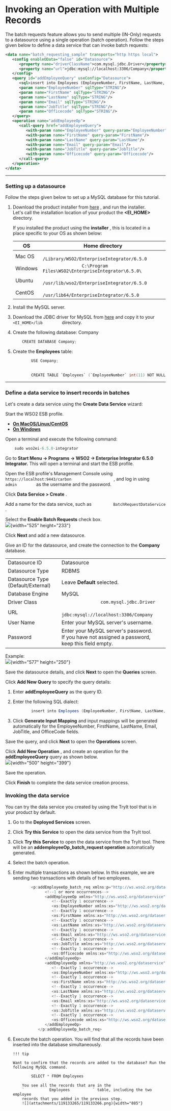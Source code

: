 # Invoking an Operation with Multiple Records

The batch requests feature allows you to send multiple (IN-Only)
requests to a datasource using a single operation (batch operation).
Follow the steps given below to define a data service that can invoke
batch requests:

```xml
<data name="batch_requesting_sample" transports="http https local">
   <config enableOData="false" id="Datasource">
      <property name="driverClassName">com.mysql.jdbc.Driver</property>
      <property name="url">jdbc:mysql://localhost:3306/Company</property>
   </config>
   <query id="addEmployeeQuery" useConfig="Datasource">
      <sql>insert into Employees (EmployeeNumber, FirstName, LastName, Email, JobTitle, OfficeCode) values(:EmployeeNumber,:FirstName,:LastName,:Email,:JobTitle,:Officecode)</sql>
      <param name="EmployeeNumber" sqlType="STRING"/>
      <param name="FirstName" sqlType="STRING"/>
      <param name="LastName" sqlType="STRING"/>
      <param name="Email" sqlType="STRING"/>
      <param name="JobTitle" sqlType="STRING"/>
      <param name="Officecode" sqlType="STRING"/>
   </query>
   <operation name="addEmployeeOp">
      <call-query href="addEmployeeQuery">
         <with-param name="EmployeeNumber" query-param="EmployeeNumber"/>
         <with-param name="FirstName" query-param="FirstName"/>
         <with-param name="LastName" query-param="LastName"/>
         <with-param name="Email" query-param="Email"/>
         <with-param name="JobTitle" query-param="JobTitle"/>
         <with-param name="Officecode" query-param="Officecode"/>
      </call-query>
   </operation>
</data>
```

------------------------------------------------------------------------

### Setting up a datasource

Follow the steps given below to set up a MySQL database for this
tutorial.

1.  Download the product installer from
    [here](http://wso2.com/integration/) , and run the installer.  
    Let's call the installation location of your product the
    **\<EI\_HOME\>** directory.

    If you installed the product using the **installer** , this is
    located in a place specific to your OS as shown below:

    <table style="width:100%;">
    <colgroup>
    <col style="width: 9%" />
    <col style="width: 90%" />
    </colgroup>
    <thead>
    <tr class="header">
    <th>OS</th>
    <th>Home directory</th>
    </tr>
    </thead>
    <tbody>
    <tr class="odd">
    <td>Mac OS</td>
    <td><code>               /Library/WSO2/EnterpriseIntegrator/6.5.0              </code></td>
    </tr>
    <tr class="even">
    <td>Windows</td>
    <td><code>               C:\Program Files\WSO2\EnterpriseIntegrator\6.5.0\              </code></td>
    </tr>
    <tr class="odd">
    <td>Ubuntu</td>
    <td><code>               /usr/lib/wso2/EnterpriseIntegrator/6.5.0              </code></td>
    </tr>
    <tr class="even">
    <td>CentOS</td>
    <td><code>               /usr/lib64/EnterpriseIntegrator/6.5.0              </code></td>
    </tr>
    </tbody>
    </table>

2.  Install the MySQL server.
3.  Download the JDBC driver for MySQL from
    [here](http://dev.mysql.com/downloads/connector/j/) and copy it to
    your `          <EI_HOME>/lib         ` directory.
4.  Create the following database: Company

    ``` java
        CREATE DATABASE Company;
    ```

5.  Create the **Employees** table:

    ``` java
            USE Company;
        
        
            CREATE TABLE `Employees` (`EmployeeNumber` int(11) NOT NULL, `FirstName` varchar(255) NOT NULL, `LastName` varchar(255) DEFAULT NULL, `Email` varchar(255) DEFAULT NULL, `JobTitle` varchar(255) DEFAULT NULL, `OfficeCode` int(11) NOT NULL, PRIMARY KEY (`EmployeeNumber`,`OfficeCode`));
    ```

------------------------------------------------------------------------

### Define a data service to insert records in batches

Let's create a data service using the **Create Data Service** wizard:

Start the WSO2 ESB profile.

-   [**On MacOS/Linux/CentOS**](#d9c7f22ca0cd46d3883cd4bace58b4e6)
-   [**On Windows**](#4fee889428054457bc4769cf2cc08b98)

Open a terminal and execute the following command:

``` java
    sudo wso2ei-6.5.0-integrator
```

Go to **Start Menu -\> Programs -\> WSO2 -\> Enterprise Integrator 6.5.0
Integrator.** This will open a terminal and start the ESB profile.

Open the ESB profile's Management Console using
`                     https://localhost:9443/carbon                   `
, and log in using `          admin         ` as the username and the
password.

Click **Data Service \> Create** .

Add a name for the data service, such as
`          BatchRequestDataService         ` .

Select the **Enable Batch Requests** check box.  
![](attachments/119133265/119133270.png){width="525" height="233"}

Click **Next** and add a new datasource.

Give an ID for the datasource, and create the connection to the
**Company** database.

<table>
<tbody>
<tr class="odd">
<td>Datasource ID</td>
<td>Datasource</td>
</tr>
<tr class="even">
<td>Datasource Type</td>
<td>RDBMS</td>
</tr>
<tr class="odd">
<td>Datasource Type (Default/External)</td>
<td>Leave <strong>Default</strong> selected.</td>
</tr>
<tr class="even">
<td>Database Engine</td>
<td>MySQL</td>
</tr>
<tr class="odd">
<td>Driver Class</td>
<td><code>               com.mysql.jdbc.Driver              </code></td>
</tr>
<tr class="even">
<td>URL</td>
<td><code>               jdbc:mysql://localhost:3306/Company              </code></td>
</tr>
<tr class="odd">
<td>User Name</td>
<td>Enter your MySQL server's username.</td>
</tr>
<tr class="even">
<td>Password</td>
<td>Enter your MySQL server's password.<br />
If you have not assigned a password, keep this field empty.</td>
</tr>
</tbody>
</table>

Example:  
![](attachments/119133265/119133268.png){width="577" height="250"}

Save the datasource details, and click **Next** to open the **Queries**
screen.

Click **Add New Query** to specify the query details:

1.  Enter **addEmployeeQuery** as the query ID.

2.  Enter the following SQL dialect:

    ``` java
            insert into Employees (EmployeeNumber, FirstName, LastName, Email, JobTitle, OfficeCode) values(:EmployeeNumber,:FirstName,:LastName,:Email,:JobTitle,:Officecode)
    ```

3.  Click **Generate Input Mapping** and input mappings will be
    generated automatically for the EmployeeNumber, FirstName, LastName,
    Email, JobTitle, and OfficeCode fields.

Save the query, and click **Next** to open the **Operations** screen.

Click **Add New Operation** , and create an operation for the
**addEmployeeQuery** query as shown below.  
![](attachments/119133265/119133267.png){width="500" height="399"}

Save the operation.

Click **Finish** to complete the data service creation process.

### Invoking the data service

You can try the data service you created by using the TryIt tool that is
in your product by default.

1.  Go to the **Deployed Services** screen.
2.  Click **Try this Service** to open the data service from the TryIt
    tool.
3.  Click **Try this Service** to open the data service from the TryIt
    tool. There will be an **addemployeeOp\_batch\_request operation**
    automatically generated.
4.  Select the batch operation.
5.  Enter multiple transactions as shown below. In this example, we are
    sending two transactions with details of two employees.

    ``` java
            <p:addEmployeeOp_batch_req xmlns:p="http://ws.wso2.org/dataservice">
                  <!--1 or more occurrences-->
                  <addEmployeeOp xmlns="http://ws.wso2.org/dataservice">
                     <!--Exactly 1 occurrence-->
                     <xs:EmployeeNumber xmlns:xs="http://ws.wso2.org/dataservice">1002</xs:EmployeeNumber>
                     <!--Exactly 1 occurrence-->
                     <xs:FirstName xmlns:xs="http://ws.wso2.org/dataservice">John</xs:FirstName>
                     <!--Exactly 1 occurrence-->
                     <xs:LastName xmlns:xs="http://ws.wso2.org/dataservice">Doe</xs:LastName>
                     <!--Exactly 1 occurrence-->
                     <xs:Email xmlns:xs="http://ws.wso2.org/dataservice">johnd@wso2.com</xs:Email>
                     <!--Exactly 1 occurrence-->
                     <xs:JobTitle xmlns:xs="http://ws.wso2.org/dataservice">Consultant</xs:JobTitle>
                     <!--Exactly 1 occurrence-->
                     <xs:Officecode xmlns:xs="http://ws.wso2.org/dataservice">01</xs:Officecode>
                  </addEmployeeOp>
                  <addEmployeeOp xmlns="http://ws.wso2.org/dataservice">
                     <!--Exactly 1 occurrence-->
                     <xs:EmployeeNumber xmlns:xs="http://ws.wso2.org/dataservice">1004</xs:EmployeeNumber>
                     <!--Exactly 1 occurrence-->
                     <xs:FirstName xmlns:xs="http://ws.wso2.org/dataservice">Peter</xs:FirstName>
                     <!--Exactly 1 occurrence-->
                     <xs:LastName xmlns:xs="http://ws.wso2.org/dataservice">Parker</xs:LastName>
                     <!--Exactly 1 occurrence-->
                     <xs:Email xmlns:xs="http://ws.wso2.org/dataservice">peterp@wso2.com</xs:Email>
                     <!--Exactly 1 occurrence-->
                     <xs:JobTitle xmlns:xs="http://ws.wso2.org/dataservice">Consultant</xs:JobTitle>
                     <!--Exactly 1 occurrence-->
                     <xs:Officecode xmlns:xs="http://ws.wso2.org/dataservice">01</xs:Officecode>
                  </addEmployeeOp>
               </p:addEmployeeOp_batch_req>
    ```

6.  Execute the batch operation. You will find that all the records have
    been inserted into the database simultaneously.

        !!! tip
    
        Want to confirm that the records are added to the database? Run the
        following MySQL command.
    
    ``` java
            SELECT * FROM Employees
    ```
        
            You see all the records that are in the
            `           Employees          ` table, including the two employee
            records that you added in the previous step.  
            ![](attachments/119133265/119133266.png){width="885"}
        
